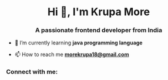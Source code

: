 <h1 align="center">Hi 👋, I'm Krupa More</h1>
<h3 align="center">A passionate frontend developer from India</h3>

- 🌱 I’m currently learning **java programming language**

- 📫 How to reach me **morekrupa18@gmail.com**

<h3 align="left">Connect with me:</h3>
<p align="left">
</p>

